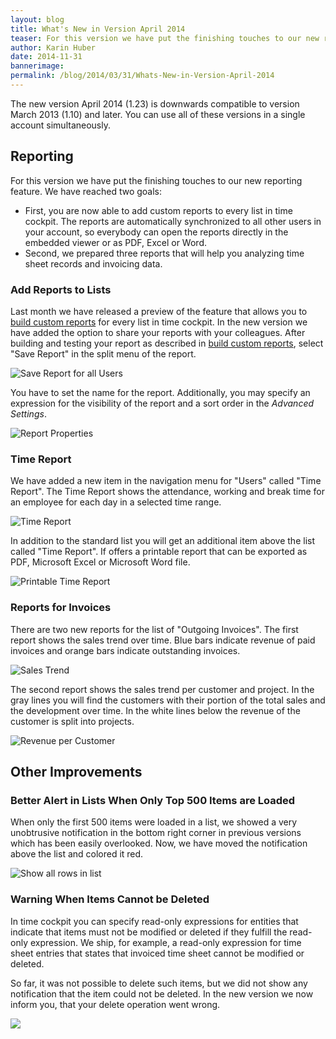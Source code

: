 ```yaml
---
layout: blog
title: What's New in Version April 2014
teaser: For this version we have put the finishing touches to our new reporting feature. We have reached two goals: First, you are now able to add custom reports to every list in time cockpit. The reports are automatically synchronized to all other users in your account, so everybody can open the reports directly in the embedded viewer or as PDF, Excel or Word. Second, we prepared three reports that will help you analyzing time sheet records and invoicing data.
author: Karin Huber
date: 2014-11-31
bannerimage: 
permalink: /blog/2014/03/31/Whats-New-in-Version-April-2014
---
```


<p xmlns="http://www.w3.org/1999/xhtml">The new version April 2014 (1.23) is downwards compatible to version March 2013 (1.10) and later. You can use all of these versions in a single account simultaneously.</p><h2 xmlns="http://www.w3.org/1999/xhtml">Reporting</h2><p xmlns="http://www.w3.org/1999/xhtml">For this version we have put the finishing touches to our new reporting feature. We have reached two goals:</p><ul xmlns="http://www.w3.org/1999/xhtml">
  <li>First, you are now able to add custom reports to every list in time cockpit. The reports are automatically synchronized to all other users in your account, so everybody can open the reports directly in the embedded viewer or as PDF, Excel or Word.</li>
  <li>Second, we prepared three reports that will help you analyzing time sheet records and invoicing data.</li>
</ul><h3 xmlns="http://www.w3.org/1999/xhtml">Add Reports to Lists</h3><p xmlns="http://www.w3.org/1999/xhtml">Last month we have released a preview of the feature that allows you to <a href="http://www.timecockpit.com/blog/2014/02/27/Building-Custom-Reports-in-Time-Cockpit" title="Build custom reports in time cockpit">build custom reports</a> for every list in time cockpit. In the new version we have added the option to share your reports with your colleagues. After building and testing your report as described in <a title="Build custom reports in time cockpit" href="http://www.timecockpit.com/blog/2014/02/27/Building-Custom-Reports-in-Time-Cockpit">build custom reports</a>, select "Save Report" in the split menu of the report.</p><p xmlns="http://www.w3.org/1999/xhtml">
  <img title="Save Report for all Users" src="{{site.baseurl}}/content/images/blog/2014/03/save-report.png" alt="Save Report for all Users" />
</p><p xmlns="http://www.w3.org/1999/xhtml">You have to set the name for the report. Additionally, you may specify an expression for the visibility of the report and a sort order in the <em>Advanced Settings</em>.</p><p xmlns="http://www.w3.org/1999/xhtml">
  <img title="Report Properties" src="{{site.baseurl}}/content/images/blog/2014/03/report-properties.png" alt="Report Properties" />
</p><h3 xmlns="http://www.w3.org/1999/xhtml">Time Report</h3><p xmlns="http://www.w3.org/1999/xhtml">We have added a new item in the navigation menu for "Users" called "Time Report". The Time Report shows the attendance, working and break time for an employee for each day in a selected time range. </p><p xmlns="http://www.w3.org/1999/xhtml">
  <img title="Time Report" src="{{site.baseurl}}/content/images/blog/2014/03/time-report-list.png" alt="Time Report" />
</p><p xmlns="http://www.w3.org/1999/xhtml">In addition to the standard list you will get an additional item above the list called "Time Report". If offers a printable report that can be exported as PDF, Microsoft Excel or Microsoft Word file.</p><p xmlns="http://www.w3.org/1999/xhtml">
  <img title="Printable Time Report" src="{{site.baseurl}}/content/images/blog/2014/03/time-report.png" alt="Printable Time Report" />
</p><h3 xmlns="http://www.w3.org/1999/xhtml">Reports for Invoices</h3><p xmlns="http://www.w3.org/1999/xhtml">There are two new reports for the list of "Outgoing Invoices". The first report shows the sales trend over time. Blue bars indicate revenue of paid invoices and orange bars indicate outstanding invoices.</p><p xmlns="http://www.w3.org/1999/xhtml">
  <img title="Sales Trend" src="{{site.baseurl}}/content/images/blog/2014/03/sales-trend.png" alt="Sales Trend" />
</p><p xmlns="http://www.w3.org/1999/xhtml">The second report shows the sales trend per customer and project. In the gray lines you will find the customers with their portion of the total sales and the development over time. In the white lines below the revenue of the customer is split into projects.</p><p xmlns="http://www.w3.org/1999/xhtml">
  <img title="Revenue per Customer" src="{{site.baseurl}}/content/images/blog/2014/03/revenue-per-customer.png" alt="Revenue per Customer" />
</p><h2 xmlns="http://www.w3.org/1999/xhtml">Other Improvements</h2><h3 xmlns="http://www.w3.org/1999/xhtml">Better Alert in Lists When Only Top 500 Items are Loaded
<br /></h3><p xmlns="http://www.w3.org/1999/xhtml">When only the first 500 items were loaded in a list, we showed a very unobtrusive notification in the bottom right corner in previous versions which has been easily overlooked. Now, we have moved the notification above the list and colored it red.</p><p xmlns="http://www.w3.org/1999/xhtml">
  <img title="Show all rows in list" src="{{site.baseurl}}/content/images/blog/2014/03/show-all-rows.png" alt="Show all rows in list" />
</p><h3 xmlns="http://www.w3.org/1999/xhtml">Warning When Items Cannot be Deleted</h3><p xmlns="http://www.w3.org/1999/xhtml">In time cockpit you can specify read-only expressions for entities that indicate that items must not be modified or deleted if they fulfill the read-only expression. We ship, for example, a read-only expression for time sheet entries that states that invoiced time sheet cannot be modified or deleted.</p><p xmlns="http://www.w3.org/1999/xhtml">So far, it was not possible to delete such items, but we did not show any notification that the item could not be deleted. In the new version we now inform you, that your delete operation went wrong.</p><p xmlns="http://www.w3.org/1999/xhtml">
  <img src="{{site.baseurl}}/content/images/blog/2014/03/delete-not-possible-warning.png" />
</p>